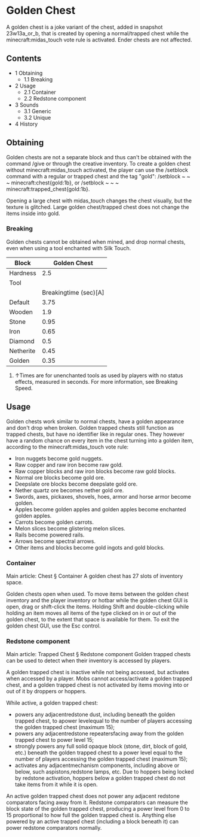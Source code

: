 # Golden Chest
A golden chest is a joke variant of the chest, added in snapshot 23w13a_or_b, that is created by opening a normal/trapped chest while the minecraft:midas_touch vote rule is activated. Ender chests are not affected.

## Contents
- 1 Obtaining
	- 1.1 Breaking
- 2 Usage
	- 2.1 Container
	- 2.2 Redstone component
- 3 Sounds
	- 3.1 Generic
	- 3.2 Unique
- 4 History

## Obtaining
Golden chests are not a separate block and thus can't be obtained with the command /give or through the creative inventory. To create a golden chest without minecraft:midas_touch activated, the player can use the /setblock command with a regular or trapped chest and the tag "gold": /setblock ~ ~ ~ minecraft:chest{gold:1b}, or /setblock ~ ~ ~ minecraft:trapped_chest{gold:1b}.

Opening a large chest with midas_touch changes the chest visually, but the texture is glitched. Large golden chest/trapped chest does not change the items inside into gold.

### Breaking
Golden chests cannot be obtained when mined, and drop normal chests, even when using a tool enchanted with Silk Touch.

| Block     | Golden Chest          |
|-----------|-----------------------|
| Hardness  | 2.5                   |
| Tool      |                       |
|           | Breakingtime (sec)[A] |
| Default   | 3.75                  |
| Wooden    | 1.9                   |
| Stone     | 0.95                  |
| Iron      | 0.65                  |
| Diamond   | 0.5                   |
| Netherite | 0.45                  |
| Golden    | 0.35                  |

1. ↑Times are for unenchanted tools as used by players with no status effects, measured in seconds. For more information, see Breaking Speed.

## Usage
Golden chests work similar to normal chests, have a golden appearance and don't drop when broken. Golden trapped chests still function as trapped chests, but have no identifier like in regular ones. They however have a random chance on every item in the chest turning into a golden item, according to the minecraft:midas_touch vote rule:

- Iron nuggets become gold nuggets.
- Raw copper and raw iron become raw gold.
- Raw copper blocks and raw iron blocks become raw gold blocks.
- Normal ore blocks become gold ore.
- Deepslate ore blocks become deepslate gold ore.
- Nether quartz ore becomes nether gold ore.
- Swords, axes, pickaxes, shovels, hoes, armor and horse armor become golden.
- Apples become golden apples and golden apples become enchanted golden apples.
- Carrots become golden carrots.
- Melon slices become glistering melon slices.
- Rails become powered rails.
- Arrows become spectral arrows.
- Other items and blocks become gold ingots and gold blocks.

### Container
Main article: Chest § Container
A golden chest has 27 slots of inventory space.

Golden chests open when used. To move items between the golden chest inventory and the player inventory or hotbar while the golden chest GUI is open, drag or shift-click the items. Holding Shift and double-clicking while holding an item moves all items of the type clicked on in or out of the golden chest, to the extent that space is available for them. To exit the golden chest GUI, use the Esc control.

### Redstone component
Main article: Trapped Chest § Redstone component
Golden trapped chests can be used to detect when their inventory is accessed by players.

A golden trapped chest is inactive while not being accessed, but activates when accessed by a player. Mobs cannot access/activate a golden trapped chest, and a golden trapped chest is not activated by items moving into or out of it by droppers or hoppers.

While active, a golden trapped chest:

- powers any adjacentredstone dust, including beneath the golden trapped chest, to apower levelequal to the number of players accessing the golden trapped chest (maximum 15);
- powers any adjacentredstone repeatersfacing away from the golden trapped chest to power level 15;
- strongly powers any full solid opaque block (stone, dirt, block of gold, etc.) beneath the golden trapped chest to a power level equal to the number of players accessing the golden trapped chest (maximum 15);
- activates any adjacentmechanism components, including above or below, such aspistons,redstone lamps, etc. Due to hoppers being locked by redstone activation, hoppers below a golden trapped chest do not take items from it while it is open.

An active golden trapped chest does not power any adjacent redstone comparators facing away from it. Redstone comparators can measure the block state of the golden trapped chest, producing a power level from 0 to 15 proportional to how full the golden trapped chest is. Anything else powered by an active trapped chest (including a block beneath it) can power redstone comparators normally.

